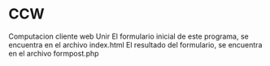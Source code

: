 # CCW
Computacion cliente web Unir
El formulario inicial de este programa, se encuentra en el archivo index.html
El resultado del formulario, se encuentra en el archivo formpost.php

